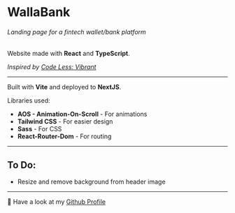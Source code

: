 # WallaBank

###### Landing page for a fintech wallet/bank platform

Website made with **React** and **TypeScript**.

_Inspired by [Code Less: Vibrant](https://vibrant.framer.website/)_

---

Built with **Vite** and deployed to **NextJS**.

Libraries used:

- **AOS - Animation-On-Scroll** - For animations
- **Tailwind CSS** - For easier design
- **Sass** - For CSS
- **React-Router-Dom** - For routing

---

## To Do:

- Resize and remove background from header image

---

🚀 Have a look at my [Github Profile](https://github.com/diogoagostinho)
